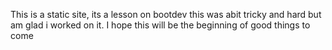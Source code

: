 This is a static site, its a lesson on bootdev this was abit tricky and hard but am glad i worked on it. I hope this will be the beginning of good things to come
